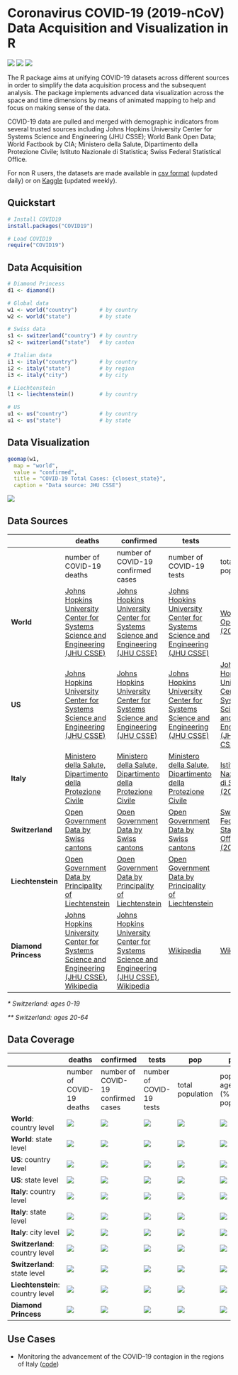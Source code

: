 # Coronavirus COVID-19 (2019-nCoV) Data Acquisition and Visualization in R

![](https://www.r-pkg.org/badges/version/COVID19) ![](https://www.r-pkg.org/badges/last-release/COVID19) ![](https://cranlogs.r-pkg.org/badges/grand-total/COVID19) 

The R package aims at unifying COVID-19 datasets across different sources in order to simplify the data acquisition process and the subsequent analysis. The package implements advanced data visualization across the space and time dimensions by means of animated mapping to help and focus on making sense of the data.

COVID-19 data are pulled and merged with demographic indicators from several trusted sources including Johns Hopkins University Center for Systems Science and Engineering (JHU CSSE); World Bank Open Data; World Factbook by CIA; Ministero della Salute, Dipartimento della Protezione Civile; Istituto Nazionale di Statistica; Swiss Federal Statistical Office.

For non R users, the datasets are made available in [csv format](https://storage.guidotti.dev/covid19/data/) (updated daily) or on [Kaggle](https://www.kaggle.com/eguidotti/coronavirus-covid19-2019ncov-epidemic-datasets/) (updated  weekly).

## Quickstart

```R
# Install COVID19
install.packages("COVID19")

# Load COVID19
require("COVID19")
```
## Data Acquisition

```R
# Diamond Princess
d1 <- diamond()

# Global data
w1 <- world("country")       # by country
w2 <- world("state")         # by state

# Swiss data
s1 <- switzerland("country") # by country
s2 <- switzerland("state")   # by canton

# Italian data
i1 <- italy("country")       # by country 
i2 <- italy("state")         # by region 
i3 <- italy("city")          # by city

# Liechtenstein
l1 <- liechtenstein()        # by country

# US
u1 <- us("country")          # by country
u1 <- us("state")            # by state
```

## Data Visualization

```R
geomap(w1, 
  map = "world", 
  value = "confirmed",
  title = "COVID-19 Total Cases: {closest_state}",
  caption = "Data source: JHU CSSE")
```

![](https://storage.guidotti.dev/covid19/map/world.gif)

## Data Sources

|                      | deaths                                               | confirmed                                        | tests                                            | pop                                              | pop_14                                           | pop_15_64                                        | pop_65                                           | pop_age                                          | pop_density                               | pop_death_rate                            |
| -------------------- | ------------------------------------------------------------ | -------------------- | -------------------- | -------------------- | -------------------- | -------------------- | -------------------- | -------------------- | -------------------- | -------------------- |
| | number of COVID-19 deaths | number of COVID-19 confirmed cases | number of COVID-19 tests | total population | population ages 0-14 (% of total population)* | population ages 15-64 (% of total population)** | population ages 65+ (% of total population) | median age of population | population density per km<sup>2</sup> | population mortality rate |
| **World**            | [Johns Hopkins University Center for Systems Science and Engineering (JHU CSSE)](https://github.com/CSSEGISandData/COVID-19) | [Johns Hopkins University Center for Systems Science and Engineering (JHU CSSE)](https://github.com/CSSEGISandData/COVID-19) | [Johns Hopkins University Center for Systems Science and Engineering (JHU CSSE)](https://github.com/CSSEGISandData/COVID-19) | [World Bank Open Data (2018)](https://data.worldbank.org/) | [World Bank Open Data (2018)](https://data.worldbank.org/) | [World Bank Open Data (2018)](https://data.worldbank.org/) | [World Bank Open Data (2018)](https://data.worldbank.org/) | [World Factbook by CIA (2018)](https://www.cia.gov/library/publications/resources/the-world-factbook/fields/343rank.html) | [World Bank Open Data (2018)](https://data.worldbank.org/) | [World Bank Open Data (2018)](https://data.worldbank.org/) |
| **US**            | [Johns Hopkins University Center for Systems Science and Engineering (JHU CSSE)](https://github.com/CSSEGISandData/COVID-19) | [Johns Hopkins University Center for Systems Science and Engineering (JHU CSSE)](https://github.com/CSSEGISandData/COVID-19) | [Johns Hopkins University Center for Systems Science and Engineering (JHU CSSE)](https://github.com/CSSEGISandData/COVID-19) | [Johns Hopkins University Center for Systems Science and Engineering (JHU CSSE)](https://github.com/CSSEGISandData/COVID-19) | | | | | | |
| **Italy**            | [Ministero della Salute, Dipartimento della Protezione Civile](https://github.com/pcm-dpc/COVID-19) | [Ministero della Salute, Dipartimento della Protezione Civile](https://github.com/pcm-dpc/COVID-19) | [Ministero della Salute, Dipartimento della Protezione Civile](https://github.com/pcm-dpc/COVID-19) | [Istituto Nazionale di Statistica (2018)](https://www.istat.it/en/population-and-households?data-and-indicators) | [Istituto Nazionale di Statistica (2018)](https://www.istat.it/en/population-and-households?data-and-indicators) | [Istituto Nazionale di Statistica (2018)](https://www.istat.it/en/population-and-households?data-and-indicators) | [Istituto Nazionale di Statistica (2018)](https://www.istat.it/en/population-and-households?data-and-indicators) | [Istituto Nazionale di Statistica (2018)](https://www.istat.it/en/population-and-households?data-and-indicators) | [Istituto Nazionale di Statistica (2018)](https://www.istat.it/en/population-and-households?data-and-indicators) | [Istituto Nazionale di Statistica (2018)](https://www.istat.it/en/population-and-households?data-and-indicators) |
| **Switzerland**      | [Open Government Data by Swiss cantons](https://github.com/openZH/covid_19) | [Open Government Data by Swiss cantons](https://github.com/openZH/covid_19) | [Open Government Data by Swiss cantons](https://github.com/openZH/covid_19) | [Swiss Federal Statistical Office (2018)](https://www.bfs.admin.ch/bfs/en/home/statistics/regional-statistics/regional-portraits-key-figures/cantons/data-explanations.html) | [Swiss Federal Statistical Office (2018)](https://www.bfs.admin.ch/bfs/en/home/statistics/regional-statistics/regional-portraits-key-figures/cantons/data-explanations.html) | [Swiss Federal Statistical Office (2018)](https://www.bfs.admin.ch/bfs/en/home/statistics/regional-statistics/regional-portraits-key-figures/cantons/data-explanations.html) | [Swiss Federal Statistical Office (2018)](https://www.bfs.admin.ch/bfs/en/home/statistics/regional-statistics/regional-portraits-key-figures/cantons/data-explanations.html) | [Swiss Federal Statistical Office (2018)](https://www.bfs.admin.ch/bfs/en/home/statistics/regional-statistics/regional-portraits-key-figures/cantons/data-explanations.html) | [Swiss Federal Statistical Office (2018)](https://www.bfs.admin.ch/bfs/en/home/statistics/regional-statistics/regional-portraits-key-figures/cantons/data-explanations.html) | [Swiss Federal Statistical Office (2018)](https://www.bfs.admin.ch/bfs/en/home/statistics/regional-statistics/regional-portraits-key-figures/cantons/data-explanations.html) |
| **Liechtenstein**    | [Open Government Data by Principality of Liechtenstein](https://github.com/openZH/covid_19) | [Open Government Data by Principality of Liechtenstein](https://github.com/openZH/covid_19) | [Open Government Data by Principality of Liechtenstein](https://github.com/openZH/covid_19) |                                                              |                                                              |                                                              |                                                              |                                                              |                                                              |                                                              |
| **Diamond Princess** | [Johns Hopkins University Center for Systems Science and Engineering (JHU CSSE)](https://github.com/CSSEGISandData/COVID-19), [Wikipedia](https://en.wikipedia.org/wiki/2020_coronavirus_pandemic_on_cruise_ships) | [Johns Hopkins University Center for Systems Science and Engineering (JHU CSSE)](https://github.com/CSSEGISandData/COVID-19), [Wikipedia](https://en.wikipedia.org/wiki/2020_coronavirus_pandemic_on_cruise_ships) | [Wikipedia](https://en.wikipedia.org/wiki/2020_coronavirus_pandemic_on_cruise_ships) | [Wikipedia](https://en.wikipedia.org/wiki/2020_coronavirus_pandemic_on_cruise_ships) |  |  |  |  |  |  |

_* Switzerland: ages 0-19_

_** Switzerland: ages 20-64_

## Data Coverage

|                          | deaths                                                       | confirmed                                                    | tests                                                        | pop                                                          | pop_14                                                       | pop_15_64                                                    | pop_65                                                       | pop_age                                                      | pop_density                                                  | pop_death_rate                                               |
| ------------------------ | ------------------------------------------------------------ | ------------------------------------------------------------ | ------------------------------------------------------------ | ------------------------------------------------------------ | ------------------------------------------------------------ | ------------------------------------------------------------ | ------------------------------------------------------------ | ------------------------------------------------------------ | ------------------------------------------------------------ | ------------------------------------------------------------ |
|                          | number of COVID-19 deaths                                    | number of COVID-19 confirmed cases                           | number of COVID-19 tests                                     | total population                                             | population ages 0-14 (% of total population)*                | population ages 15-64 (% of total population)**              | population ages 65+ (% of total population)                  | median age of population                                     | population density per km<sup>2</sup>                        | population mortality rate                                    |
| **World**: country level | ![](https://storage.guidotti.dev/covid19/coverage/deaths/world-1.svg) | ![](https://storage.guidotti.dev/covid19/coverage/confirmed/world-1.svg) | ![](https://storage.guidotti.dev/covid19/coverage/tests/world-1.svg) | ![](https://storage.guidotti.dev/covid19/coverage/pop/world-1.svg) | ![](https://storage.guidotti.dev/covid19/coverage/pop_14/world-1.svg) | ![](https://storage.guidotti.dev/covid19/coverage/pop_15_64/world-1.svg) | ![](https://storage.guidotti.dev/covid19/coverage/pop_65/world-1.svg) | ![](https://storage.guidotti.dev/covid19/coverage/pop_age/world-1.svg) | ![](https://storage.guidotti.dev/covid19/coverage/pop_density/world-1.svg) | ![](https://storage.guidotti.dev/covid19/coverage/pop_death_rate/world-1.svg) |
| **World**: state level | ![](https://storage.guidotti.dev/covid19/coverage/deaths/world-2.svg) | ![](https://storage.guidotti.dev/covid19/coverage/confirmed/world-2.svg) | ![](https://storage.guidotti.dev/covid19/coverage/tests/world-2.svg) | ![](https://storage.guidotti.dev/covid19/coverage/pop/world-2.svg) | ![](https://storage.guidotti.dev/covid19/coverage/pop_14/world-2.svg) | ![](https://storage.guidotti.dev/covid19/coverage/pop_15_64/world-2.svg) | ![](https://storage.guidotti.dev/covid19/coverage/pop_65/world-2.svg) | ![](https://storage.guidotti.dev/covid19/coverage/pop_age/world-2.svg) | ![](https://storage.guidotti.dev/covid19/coverage/pop_density/world-2.svg) | ![](https://storage.guidotti.dev/covid19/coverage/pop_death_rate/world-2.svg) |
| **US**: country level | ![](https://storage.guidotti.dev/covid19/coverage/deaths/us-1.svg) | ![](https://storage.guidotti.dev/covid19/coverage/confirmed/us-1.svg) | ![](https://storage.guidotti.dev/covid19/coverage/tests/us-1.svg) | ![](https://storage.guidotti.dev/covid19/coverage/pop/us-1.svg) | ![](https://storage.guidotti.dev/covid19/coverage/pop_14/us-1.svg) | ![](https://storage.guidotti.dev/covid19/coverage/pop_15_64/us-1.svg) | ![](https://storage.guidotti.dev/covid19/coverage/pop_65/us-1.svg) | ![](https://storage.guidotti.dev/covid19/coverage/pop_age/us-1.svg) | ![](https://storage.guidotti.dev/covid19/coverage/pop_density/us-1.svg) | ![](https://storage.guidotti.dev/covid19/coverage/pop_death_rate/us-1.svg) |
| **US**: state level | ![](https://storage.guidotti.dev/covid19/coverage/deaths/us-2.svg) | ![](https://storage.guidotti.dev/covid19/coverage/confirmed/us-2.svg) | ![](https://storage.guidotti.dev/covid19/coverage/tests/us-2.svg) | ![](https://storage.guidotti.dev/covid19/coverage/pop/us-2.svg) | ![](https://storage.guidotti.dev/covid19/coverage/pop_14/us-2.svg) | ![](https://storage.guidotti.dev/covid19/coverage/pop_15_64/us-2.svg) | ![](https://storage.guidotti.dev/covid19/coverage/pop_65/us-2.svg) | ![](https://storage.guidotti.dev/covid19/coverage/pop_age/us-2.svg) | ![](https://storage.guidotti.dev/covid19/coverage/pop_density/us-2.svg) | ![](https://storage.guidotti.dev/covid19/coverage/pop_death_rate/us-2.svg) |
| **Italy**: country level | ![](https://storage.guidotti.dev/covid19/coverage/deaths/italy-1.svg) | ![](https://storage.guidotti.dev/covid19/coverage/confirmed/italy-1.svg) | ![](https://storage.guidotti.dev/covid19/coverage/tests/italy-1.svg) | ![](https://storage.guidotti.dev/covid19/coverage/pop/italy-1.svg) | ![](https://storage.guidotti.dev/covid19/coverage/pop_14/italy-1.svg) | ![](https://storage.guidotti.dev/covid19/coverage/pop_15_64/italy-1.svg) | ![](https://storage.guidotti.dev/covid19/coverage/pop_65/italy-1.svg) | ![](https://storage.guidotti.dev/covid19/coverage/pop_age/italy-1.svg) | ![](https://storage.guidotti.dev/covid19/coverage/pop_density/italy-1.svg) | ![](https://storage.guidotti.dev/covid19/coverage/pop_death_rate/italy-1.svg) |
| **Italy**: state level | ![](https://storage.guidotti.dev/covid19/coverage/deaths/italy-2.svg) | ![](https://storage.guidotti.dev/covid19/coverage/confirmed/italy-2.svg) | ![](https://storage.guidotti.dev/covid19/coverage/tests/italy-2.svg) | ![](https://storage.guidotti.dev/covid19/coverage/pop/italy-2.svg) | ![](https://storage.guidotti.dev/covid19/coverage/pop_14/italy-2.svg) | ![](https://storage.guidotti.dev/covid19/coverage/pop_15_64/italy-2.svg) | ![](https://storage.guidotti.dev/covid19/coverage/pop_65/italy-2.svg) | ![](https://storage.guidotti.dev/covid19/coverage/pop_age/italy-2.svg) | ![](https://storage.guidotti.dev/covid19/coverage/pop_density/italy-2.svg) | ![](https://storage.guidotti.dev/covid19/coverage/pop_death_rate/italy-2.svg) |
| **Italy**: city level | ![](https://storage.guidotti.dev/covid19/coverage/deaths/italy-3.svg) | ![](https://storage.guidotti.dev/covid19/coverage/confirmed/italy-3.svg) | ![](https://storage.guidotti.dev/covid19/coverage/tests/italy-3.svg) | ![](https://storage.guidotti.dev/covid19/coverage/pop/italy-3.svg) | ![](https://storage.guidotti.dev/covid19/coverage/pop_14/italy-3.svg) | ![](https://storage.guidotti.dev/covid19/coverage/pop_15_64/italy-3.svg) | ![](https://storage.guidotti.dev/covid19/coverage/pop_65/italy-3.svg) | ![](https://storage.guidotti.dev/covid19/coverage/pop_age/italy-3.svg) | ![](https://storage.guidotti.dev/covid19/coverage/pop_density/italy-3.svg) | ![](https://storage.guidotti.dev/covid19/coverage/pop_death_rate/italy-3.svg) |
| **Switzerland**: country level | ![](https://storage.guidotti.dev/covid19/coverage/deaths/switzerland-1.svg) | ![](https://storage.guidotti.dev/covid19/coverage/confirmed/switzerland-1.svg) | ![](https://storage.guidotti.dev/covid19/coverage/tests/switzerland-1.svg) | ![](https://storage.guidotti.dev/covid19/coverage/pop/switzerland-1.svg) | ![](https://storage.guidotti.dev/covid19/coverage/pop_14/switzerland-1.svg) | ![](https://storage.guidotti.dev/covid19/coverage/pop_15_64/switzerland-1.svg) | ![](https://storage.guidotti.dev/covid19/coverage/pop_65/switzerland-1.svg) | ![](https://storage.guidotti.dev/covid19/coverage/pop_age/switzerland-1.svg) | ![](https://storage.guidotti.dev/covid19/coverage/pop_density/switzerland-1.svg) | ![](https://storage.guidotti.dev/covid19/coverage/pop_death_rate/switzerland-1.svg) |
| **Switzerland**: state level | ![](https://storage.guidotti.dev/covid19/coverage/deaths/switzerland-2.svg) | ![](https://storage.guidotti.dev/covid19/coverage/confirmed/switzerland-2.svg) | ![](https://storage.guidotti.dev/covid19/coverage/tests/switzerland-2.svg) | ![](https://storage.guidotti.dev/covid19/coverage/pop/switzerland-2.svg) | ![](https://storage.guidotti.dev/covid19/coverage/pop_14/switzerland-2.svg) | ![](https://storage.guidotti.dev/covid19/coverage/pop_15_64/switzerland-2.svg) | ![](https://storage.guidotti.dev/covid19/coverage/pop_65/switzerland-2.svg) | ![](https://storage.guidotti.dev/covid19/coverage/pop_age/switzerland-2.svg) | ![](https://storage.guidotti.dev/covid19/coverage/pop_density/switzerland-2.svg) | ![](https://storage.guidotti.dev/covid19/coverage/pop_death_rate/switzerland-2.svg) |
| **Liechtenstein**: country level | ![](https://storage.guidotti.dev/covid19/coverage/deaths/liechtenstein-1.svg) | ![](https://storage.guidotti.dev/covid19/coverage/confirmed/liechtenstein-1.svg) | ![](https://storage.guidotti.dev/covid19/coverage/tests/liechtenstein-1.svg) | ![](https://storage.guidotti.dev/covid19/coverage/pop/liechtenstein-1.svg) | ![](https://storage.guidotti.dev/covid19/coverage/pop_14/liechtenstein-1.svg) | ![](https://storage.guidotti.dev/covid19/coverage/pop_15_64/liechtenstein-1.svg) | ![](https://storage.guidotti.dev/covid19/coverage/pop_65/liechtenstein-1.svg) | ![](https://storage.guidotti.dev/covid19/coverage/pop_age/liechtenstein-1.svg) | ![](https://storage.guidotti.dev/covid19/coverage/pop_density/liechtenstein-1.svg) | ![](https://storage.guidotti.dev/covid19/coverage/pop_death_rate/liechtenstein-1.svg) |
| **Diamond Princess** | ![](https://storage.guidotti.dev/covid19/coverage/deaths/diamond.svg) | ![](https://storage.guidotti.dev/covid19/coverage/confirmed/diamond.svg) | ![](https://storage.guidotti.dev/covid19/coverage/tests/diamond.svg) | ![](https://storage.guidotti.dev/covid19/coverage/pop/diamond.svg) | ![](https://storage.guidotti.dev/covid19/coverage/pop_14/diamond.svg) | ![](https://storage.guidotti.dev/covid19/coverage/pop_15_64/diamond.svg) | ![](https://storage.guidotti.dev/covid19/coverage/pop_65/diamond.svg) | ![](https://storage.guidotti.dev/covid19/coverage/pop_age/diamond.svg) | ![](https://storage.guidotti.dev/covid19/coverage/pop_density/diamond.svg) | ![](https://storage.guidotti.dev/covid19/coverage/pop_death_rate/diamond.svg) |

## Use Cases

- Monitoring the advancement of the COVID–19 contagion in the regions of Italy ([code](https://github.com/krzbar/COVID19))

